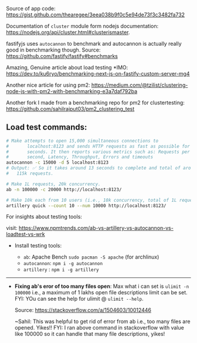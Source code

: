 Source of app code: https://gist.github.com/thearegee/3eea038b9f0c5e94de73f3c3482fa732

Documentation of `cluster` module form nodejs documentation:
https://nodejs.org/api/cluster.html#clusterismaster.

fastifyjs uses `autocannon` to benchmark and autocannon is actually
really good in benchmarking though. Source: https://github.com/fastify/fastify#benchmarks

Amazing, Genuine article about load testing *IMO: https://dev.to/ku6ryo/benchmarking-next-js-on-fastify-custom-server-mg4

Another nice article for using pm2: https://medium.com/@tzilist/clustering-node-js-with-pm2-with-benchmarking-e3a7daf792ba

Another fork I made from a benchmarking repo for pm2 for clustertesting: https://github.com/sahilrajput03/pm2_clustering_test

## Load test commands:

```bash
# Make attempts to open 15,000 simultaneous connections to
#       localhost:8123 and sends HTTP requests as fast as possible for 5
#       seconds. It then reports various metrics such as: Requests per
#       second, Latency, Throughput, Errors and timeouts
autocannon -c 15000 -d 5 localhost:8123
# Output: ✅ So it takes around 13 seconds to complete and total of around
# 	115k requests.

# Make 1L requests, 20k concurrency.
ab -n 100000 -c 20000 http://localhost:8123/

# Make 10k each from 10 users (i.e., 10k concurrency, total of 1L requests).
artillery quick --count 10 --num 10000 http://localhost:8123/
```

For insights about testing tools: 

visit: https://www.npmtrends.com/ab-vs-artillery-vs-autocannon-vs-loadtest-vs-wrk

- Install testing tools:

	- `ab`: Apache Bench `sudo pacman -S apache` (for archlinux)
	- `autocannon`: `npm i -g autocannon`
	- `artillery` : `npm i -g artillery`
---

- **Fixing ab's eror of too many files open**: Max what i can set is `ulimit -n 100000` i.e., a maximum of 1 lakhs open file descriptions
limit can be set. FYI: YOu can see the help for ulimit @ ```ulimit
--help```.

	Source: https://stackoverflow.com/a/1504603/10012446

	~Sahil: This was helpful to get rid of error from ab i.e., too many files are
opened. Yikes!! FYI: I ran above command in stackoverflow with value
like 100000 so it can handle that many file descriptions, yikes!
